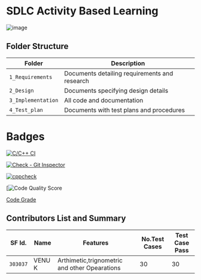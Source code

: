 # SDLC Activity Based Learning
![image](https://user-images.githubusercontent.com/86421554/125202928-a0285600-e293-11eb-8c5c-46fb4ff003c9.png)



## Folder Structure
|Folder             | Description |
|-------------------| -----------------------------------------|
| `1_Requirements`   | Documents detailing requirements and research|
| `2_Design`         | Documents specifying design details|
| `3_Implementation` | All code and documentation|
| `4_Test_plan`      | Documents with test plans and procedures|



# Badges

[![C/C++ CI](https://github.com/7Venu/Step_in-Pgm/actions/workflows/c-build.yml/badge.svg)](https://github.com/7Venu/Step_in-Pgm/actions/workflows/c-build.yml)

[![Check - Git Inspector](https://github.com/7Venu/Step_in-Pgm/actions/workflows/gitinspector.yml/badge.svg)](https://github.com/7Venu/Step_in-Pgm/actions/workflows/gitinspector.yml)

[![cppcheck](https://github.com/7Venu/Step_in-Pgm/actions/workflows/cppcheck.yml/badge.svg)](https://github.com/7Venu/Step_in-Pgm/actions/workflows/cppcheck.yml)

[![Code Quality Score](https://www.code-inspector.com/project/24952/score/svg)

[Code Grade](https://www.code-inspector.com/project/24952/status/svg)


## Contributors List and Summary
|SF Id. |  Name   |    Features    |No.Test Cases|Test Case Pass|
|-------|---------|----------------|-------------|--------------|
| `303037` | VENU K | Arthimetic,trignometric and other Opearations |  30   |  30 |
